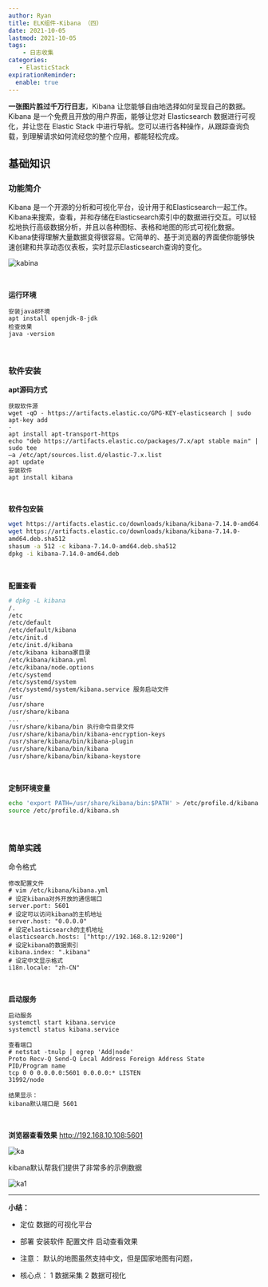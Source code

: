 ```yaml
---
author: Ryan
title: ELK组件-Kibana （四）
date: 2021-10-05
lastmod: 2021-10-05
tags: 
    - 日志收集
categories:
   - ElasticStack
expirationReminder:
  enable: true
---
```






**一张图片胜过千万行日志**，Kibana 让您能够自由地选择如何呈现自己的数据。Kibana 是一个免费且开放的用户界面，能够让您对 Elasticsearch 数据进行可视化，并让您在 Elastic Stack 中进行导航。您可以进行各种操作，从跟踪查询负载，到理解请求如何流经您的整个应用，都能轻松完成。


<!-- more -->

## 基础知识

### 功能简介

Kibana 是一个开源的分析和可视化平台，设计用于和Elasticsearch一起工作。Kibana来搜索，查看，并和存储在Elasticsearch索引中的数据进行交互。可以轻松地执行高级数据分析，并且以各种图标、表格和地图的形式可视化数据。Kibana使得理解大量数据变得很容易。它简单的、基于浏览器的界面使你能够快速创建和共享动态仪表板，实时显示Elasticsearch查询的变化。

![kabina](https://xin997.oss-cn-beijing.aliyuncs.com/xinblogs/webimg-Linux/elks/kabina.jpg)

<br>

**运行环境**

```
安装java8环境
apt install openjdk-8-jdk
检查效果
java -version
```

<br>



### **软件安装**

**apt源码方式**

```shell
获取软件源
wget -qO - https://artifacts.elastic.co/GPG-KEY-elasticsearch | sudo apt-key add
-
apt install apt-transport-https
echo "deb https://artifacts.elastic.co/packages/7.x/apt stable main" | sudo tee
–a /etc/apt/sources.list.d/elastic-7.x.list
apt update
安装软件
apt install kibana
```

<br>

**软件包安装**

```sh
wget https://artifacts.elastic.co/downloads/kibana/kibana-7.14.0-amd64.deb
wget https://artifacts.elastic.co/downloads/kibana/kibana-7.14.0-
amd64.deb.sha512
shasum -a 512 -c kibana-7.14.0-amd64.deb.sha512
dpkg -i kibana-7.14.0-amd64.deb
```

<br>

**配置查看**

```bash
# dpkg -L kibana
/.
/etc
/etc/default
/etc/default/kibana
/etc/init.d
/etc/init.d/kibana
/etc/kibana kibana家目录
/etc/kibana/kibana.yml
/etc/kibana/node.options
/etc/systemd
/etc/systemd/system
/etc/systemd/system/kibana.service 服务启动文件
/usr
/usr/share
/usr/share/kibana
...
/usr/share/kibana/bin 执行命令目录文件
/usr/share/kibana/bin/kibana-encryption-keys
/usr/share/kibana/bin/kibana-plugin
/usr/share/kibana/bin/kibana
/usr/share/kibana/bin/kibana-keystore
```



<br>

**定制环境变量**

```sh
echo 'export PATH=/usr/share/kibana/bin:$PATH' > /etc/profile.d/kibana.sh
source /etc/profile.d/kibana.sh
```

<br>

### 简单实践

命令格式

```basic
修改配置文件
# vim /etc/kibana/kibana.yml
# 设定kibana对外开放的通信端口
server.port: 5601
# 设定可以访问kibana的主机地址
server.host: "0.0.0.0"
# 设定elasticsearch的主机地址
elasticsearch.hosts: ["http://192.168.8.12:9200"]
# 设定kibana的数据索引
kibana.index: ".kibana"
# 设定中文显示格式
i18n.locale: "zh-CN"
```



<br>



**启动服务**

```basic
启动服务
systemctl start kibana.service
systemctl status kibana.service

查看端口
# netstat -tnulp | egrep 'Add|node'
Proto Recv-Q Send-Q Local Address Foreign Address State
PID/Program name
tcp 0 0 0.0.0.0:5601 0.0.0.0:* LISTEN
31992/node

结果显示：
kibana默认端口是 5601
```

<br>

**浏览器查看效果** http://192.168.10.108:5601



![ka](https://xin997.oss-cn-beijing.aliyuncs.com/xinblogs/webimg-Linux/elks/ka.jpg)



kibana默认帮我们提供了非常多的示例数据

![ka1](https://xin997.oss-cn-beijing.aliyuncs.com/xinblogs/webimg-Linux/elks/ka1.jpg)



---

**小结：**

- 定位
  	数据的可视化平台
  
- 部署
  	安装软件
  	配置文件
  	启动查看效果
  
- 注意：
  	默认的地图虽然支持中文，但是国家地图有问题，
  
- 核心点：
  	1 数据采集
  	2 数据可视化
  
  
